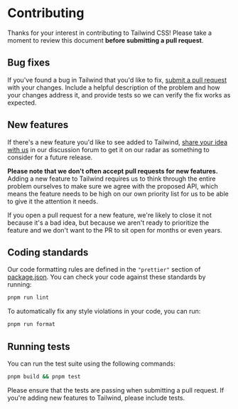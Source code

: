 # Contributing

Thanks for your interest in contributing to Tailwind CSS! Please take a moment to review this document **before submitting a pull request**.

## Bug fixes

If you've found a bug in Tailwind that you'd like to fix, [submit a pull request](https://github.com/tailwindlabs/tailwindcss/pulls) with your changes. Include a helpful description of the problem and how your changes address it, and provide tests so we can verify the fix works as expected.

## New features

If there's a new feature you'd like to see added to Tailwind, [share your idea with us](https://github.com/tailwindlabs/tailwindcss/discussions/new?category=ideas) in our discussion forum to get it on our radar as something to consider for a future release.

**Please note that we don't often accept pull requests for new features.** Adding a new feature to Tailwind requires us to think through the entire problem ourselves to make sure we agree with the proposed API, which means the feature needs to be high on our own priority list for us to be able to give it the attention it needs.

If you open a pull request for a new feature, we're likely to close it not because it's a bad idea, but because we aren't ready to prioritize the feature and we don't want to the PR to sit open for months or even years.

## Coding standards

Our code formatting rules are defined in the `"prettier"` section of [package.json](https://github.com/tailwindcss/tailwindcss/blob/next/package.json). You can check your code against these standards by running:

```sh
pnpm run lint
```

To automatically fix any style violations in your code, you can run:

```sh
pnpm run format
```

## Running tests

You can run the test suite using the following commands:

```sh
pnpm build && pnpm test
```

Please ensure that the tests are passing when submitting a pull request. If you're adding new features to Tailwind, please include tests.
